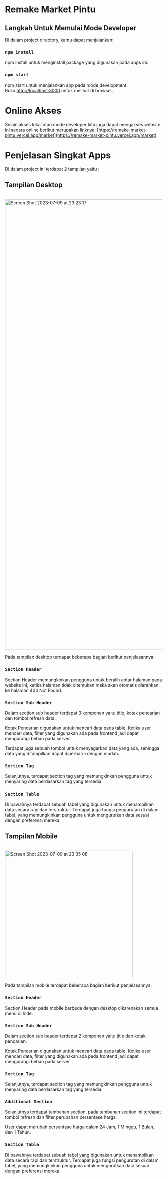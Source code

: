 # Remake Market Pintu

## Langkah Untuk Memulai Mode Developer

Di dalam project directory, kamu dapat menjalankan:

### `npm install`
npm install untuk menginstall package yang digunakan pada apps ini.

### `npm start`

npm start untuk menjalankan app pada mode development.\
Buka [http://localhost:3000](http://localhost:3000) untuk melihat di browser.

# Online Akses
Selain akses lokal atau mode developer kita juga dapat mengakses website ini secara online berikut merupakan linknya:
[https://remake-market-pintu.vercel.app/market](https://remake-market-pintu.vercel.app/market)

# Penjelasan Singkat Apps
Di dalam project ini terdapat 2 tampilan yaitu :
## Tampilan Desktop
<br/>
<img width="1440" alt="Screen Shot 2023-07-09 at 23 23 17" src="https://github.com/MickeyStrike/remake_market_pintu/assets/53706066/6ec98805-bac3-445a-aae9-bbfbcf71dcf2">
<br/>

Pada tampilan desktop terdapat beberapa bagian berikut penjelasannya:
### `Section Header`
Section Header memungkinkan pengguna untuk beralih antar halaman pada website ini, ketika halaman tidak ditemukan maka akan otomatis diarahkan ke halaman 404 Not Found.
### `Section Sub Header`
Dalam section sub header terdapat 3 komponen yaitu title, kotak pencarian dan tombol refresh data.

Kotak Pencarian digunakan untuk mencari data pada table. Ketika user mencari data, filter yang digunakan ada pada frontend jadi dapat mengurangi beban pada server.

Terdapat juga sebuah tombol untuk menyegarkan data yang ada, sehingga data yang ditampilkan dapat diperbarui dengan mudah.
### `Section Tag`
Selanjutnya, terdapat section tag yang memungkinkan pengguna untuk menyaring data berdasarkan tag yang tersedia.
### `Section Table`
Di bawahnya terdapat sebuah tabel yang digunakan untuk menampilkan data secara rapi dan terstruktur.
Terdapat juga fungsi pengurutan di dalam tabel, yang memungkinkan pengguna untuk mengurutkan data sesuai dengan preferensi mereka.

## Tampilan Mobile
<br>
<img width="408" alt="Screen Shot 2023-07-09 at 23 35 08" src="https://github.com/MickeyStrike/remake_market_pintu/assets/53706066/98444c5a-40c6-48ea-92aa-d5977f4185ba">



Pada tampilan mobile terdapat beberapa bagian berikut penjelasannya:
### `Section Header`
Section Header pada mobile berbeda dengan desktop dikarenakan semua menu di hide.
### `Section Sub Header`
Dalam section sub header terdapat 2 komponen yaitu title dan kotak pencarian.

Kotak Pencarian digunakan untuk mencari data pada table. Ketika user mencari data, filter yang digunakan ada pada frontend jadi dapat mengurangi beban pada server.
### `Section Tag`
Selanjutnya, terdapat section tag yang memungkinkan pengguna untuk menyaring data berdasarkan tag yang tersedia.

### `Additional Section`
Selanjutnya terdapat tambahan section. pada tambahan section ini terdapat tombol refresh dan filter perubahan persentase harga.

User dapat merubah persentase harga dalam 24 Jam, 1 Minggu, 1 Bulan, dan 1 Tahun.

### `Section Table`
Di bawahnya terdapat sebuah tabel yang digunakan untuk menampilkan data secara rapi dan terstruktur.
Terdapat juga fungsi pengurutan di dalam tabel, yang memungkinkan pengguna untuk mengurutkan data sesuai dengan preferensi mereka.